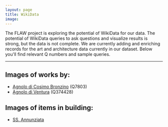 ```yaml
---
layout: page
title: WikiData
image:
---
```


The FLAW project is exploring the potential of WikiData for our data. The potential of WikiData queries to ask questions and visualize results is strong, but the data is not complete. We are currently adding and enriching records for the art and architecture data currently in our dataset. Below you'll find relevant Q numbers and sample queries. 

***

## Images of works by:

* [Agnolo di Cosimo Bronzino](https://w.wiki/BEeg) (Q7803)
* [Agnolo di Ventura](https://w.wiki/BEed) (Q374428) 

## Images of items in building:

* [SS. Annunziata](https://w.wiki/BEfB)